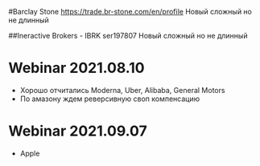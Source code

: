 #Barclay Stone
https://trade.br-stone.com/en/profile
Новый сложный но не длинный

##Ineractive Brokers - IBRK
ser197807
Новый сложный но не длинный

# Webinar 2021.08.10
- Хорошо отчитались Moderna, Uber, Alibaba, General Motors
- По амазону ждем реверсивную своп компенсацию

# Webinar 2021.09.07
- Apple
